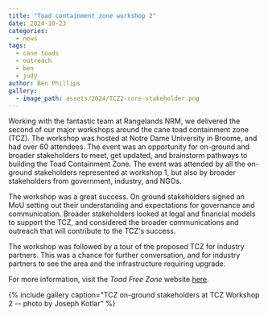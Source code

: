 ```yaml
---
title: "Toad containment zone workshop 2"
date: 2024-10-23
categories:
  - news
tags:
  - cane toads
  - outreach
  - ben
  - judy
author: Ben Phillips
gallery:
  - image_path: assets/2024/TCZ2-core-stakeholder.png
---
```

Working with the fantastic team at Rangelands NRM, we delivered the second of our major workshops around the cane toad containment zone (TCZ). The workshop was hosted at Notre Dame University in Broome, and had over 60 attendees.  The event was an opportunity for on-ground and broader stakeholders to meet, get updated, and brainstorm pathways to building the Toad Containment Zone.  The event was attended by all the on-ground stakeholders represented at workshop 1, but also by broader stakeholders from government, industry, and NGOs.  

The workshop was a great success.  On ground stakeholders signed an MoU setting out their understanding and expectations for governance and communication. Broader stakeholders looked at legal and financial models to support the TCZ, and considered the broader communications and outreach that will contribute to the TCZ's success.

The workshop was followed by a tour of the proposed TCZ for industry partners. This was a chance for further conversation, and for industry partners to see the area and the infrastructure requiring upgrade.

For more information, visit the _Toad Free Zone_ website [here](toadfree.zone). 


{% include gallery caption="TCZ on-ground stakeholders at TCZ Workshop 2 -- photo by Joseph Kotlar" %}